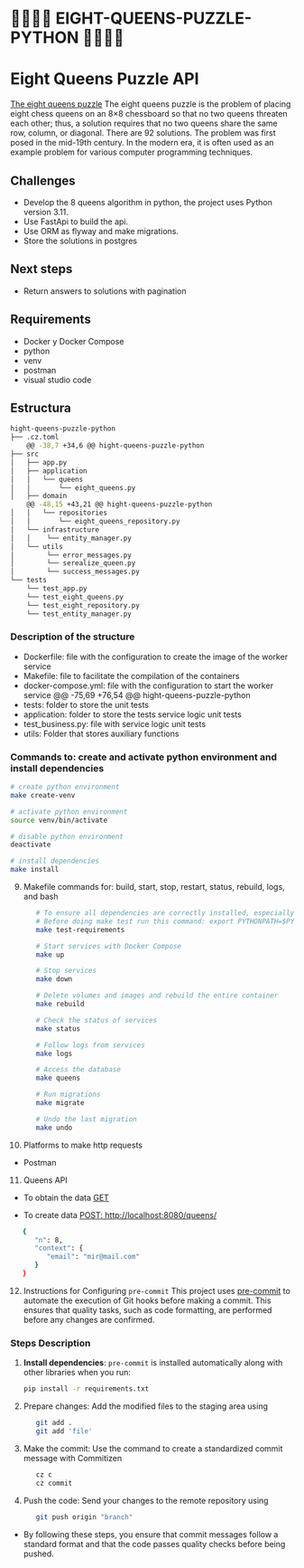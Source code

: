 # 👑👑👑👑 EIGHT-QUEENS-PUZZLE-PYTHON 👑👑👑👑

# Eight Queens Puzzle API
[The eight queens puzzle](https://en.wikipedia.org/wiki/Eight_queens_puzzle) The eight queens puzzle is the problem of placing eight chess queens on an 8×8 chessboard so that no two queens threaten each other; thus, a solution requires that no two queens share the same row, column, or diagonal. There are 92 solutions. The problem was first posed in the mid-19th century. In the modern era, it is often used as an example problem for various computer programming techniques. 

## Challenges
- Develop the 8 queens algorithm in python, the project uses Python version 3.11.
- Use FastApi to build the api.
- Use ORM as flyway and make migrations.
- Store the solutions in postgres

## Next steps
- Return answers to solutions with pagination

## Requirements
- Docker y Docker Compose
- python
- venv
- postman 
- visual studio code

## Estructura
```bash
hight-queens-puzzle-python
├── .cz.toml
	@@ -38,7 +34,6 @@ hight-queens-puzzle-python
├── src
│   ├── app.py
│   ├── application
│   │   └── queens
│   │       └── eight_queens.py
│   ├── domain
	@@ -48,15 +43,21 @@ hight-queens-puzzle-python
│   │   └── repositories
│   │       └── eight_queens_repository.py
│   └── infrastructure
│   │    └── entity_manager.py
│   └── utils
│        └── error_messages.py
│        └── serealize_queen.py
│        └── success_messages.py
└── tests
    └── test_app.py
    └── test_eight_queens.py
    └── test_eight_repository.py
    └── test_entity_manager.py


```

### Description of the structure
- Dockerfile: file with the configuration to create the image of the worker service
- Makefile: file to facilitate the compilation of the containers
- docker-compose.yml: file with the configuration to start the worker service
	@@ -75,69 +76,54 @@ hight-queens-puzzle-python
- tests: folder to store the unit tests
- application: folder to store the tests service logic unit tests
- test_business.py: file with service logic unit tests
- utils: Folder that stores auxiliary functions



### Commands to: create and activate python environment and install dependencies
   ```bash
   # create python environment
   make create-venv

   # activate python environment
   source venv/bin/activate

   # disable python environment
   deactivate

   # install dependencies
   make install
   ```

9. Makefile commands for: build, start, stop, restart, status, rebuild, logs, and bash

   ```bash
      # To ensure all dependencies are correctly installed, especially uvicorn and fastapi.
      # Before doing make test run this command: export PYTHONPATH=$PYTHONPATH:$(pwd)/src
      make test-requirements

      # Start services with Docker Compose
      make up

      # Stop services
      make down

      # Delete volumes and images and rebuild the entire container
      make rebuild

      # Check the status of services
      make status

      # Follow logs from services
      make logs

      # Access the database
      make queens

      # Run migrations
      make migrate

      # Undo the last migration
      make undo
   ```
10. Platforms to make http requests
   - Postman

11. Queens API
- To obtain the data [GET](http://localhost:8080/queens/)

- To create data [POST: http://localhost:8080/queens/](http://localhost:8080/queens/)
```bash
   {
      "n": 8,
      "context": {
         "email": "mir@mail.com"
      }
   }
 ```

 12. Instructions for Configuring `pre-commit`
This project uses [pre-commit](https://pre-commit.com/) to automate the execution of Git hooks before making a commit. This ensures that quality tasks, such as code formatting, are performed before any changes are confirmed.
### Steps Description
1. **Install dependencies**: `pre-commit` is installed automatically along with other libraries when you run:
   ```bash
   pip install -r requirements.txt
2. Prepare changes: Add the modified files to the staging area using
   ```bash
      git add . 
      git add 'file'
3. Make the commit: Use the command to create a standardized commit message with Commitizen
   ```bash
      cz c 
      cz commit
4. Push the code: Send your changes to the remote repository using
   ```bash
      git push origin "branch"
- By following these steps, you ensure that commit messages follow a standard format and that the code passes quality checks before being pushed.
